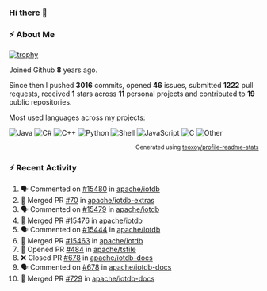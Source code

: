 ### Hi there 👋

### :zap: About Me

[![trophy](https://github-profile-trophy.vercel.app/?username=HTHou&theme=onedark)](https://github.com/ryo-ma/github-profile-trophy)
   
Joined Github **8** years ago.

Since then I pushed **3016** commits, opened **46** issues, submitted **1222** pull requests, received **1** stars across **11** personal projects and contributed to **19** public repositories.

Most used languages across my projects:

![Java](https://img.shields.io/static/v1?style=flat-square&label=%E2%A0%80&color=555&labelColor=%23b07219&message=Java%EF%B8%B189.3%25)
![C#](https://img.shields.io/static/v1?style=flat-square&label=%E2%A0%80&color=555&labelColor=%23178600&message=C%23%EF%B8%B13.9%25)
![C++](https://img.shields.io/static/v1?style=flat-square&label=%E2%A0%80&color=555&labelColor=%23f34b7d&message=C%2B%2B%EF%B8%B12.7%25)
![Python](https://img.shields.io/static/v1?style=flat-square&label=%E2%A0%80&color=555&labelColor=%233572A5&message=Python%EF%B8%B10.7%25)
![Shell](https://img.shields.io/static/v1?style=flat-square&label=%E2%A0%80&color=555&labelColor=%2389e051&message=Shell%EF%B8%B10.7%25)
![JavaScript](https://img.shields.io/static/v1?style=flat-square&label=%E2%A0%80&color=555&labelColor=%23f1e05a&message=JavaScript%EF%B8%B10.5%25)
![C](https://img.shields.io/static/v1?style=flat-square&label=%E2%A0%80&color=555&labelColor=%23555555&message=C%EF%B8%B10.4%25)
![Other](https://img.shields.io/static/v1?style=flat-square&label=%E2%A0%80&color=555&labelColor=%23ededed&message=Other%EF%B8%B11.4%25)

<p align="right"><sub>Generated using <a href="https://github.com/marketplace/actions/profile-readme-stats">teoxoy/profile-readme-stats</a></sub></p>


<!--![](https://github.com/HTHou/HTHou/blob/output/github-contribution-grid-snake.svg)-->

<!--![Haonan Hou's github stats](https://github-readme-stats.vercel.app/api?username=HTHou&count_private=true&show_icons=true&theme=onedark)-->

<!--![Haonan Hou's wakatime stats](https://github-readme-stats.vercel.app/api/wakatime?username=HTHou&layout=compact&theme=onedark)-->

<!--![Top Langs](https://github-readme-stats.vercel.app/api/top-langs/?username=HTHou&theme=onedark&layout=compact)-->

### :zap: Recent Activity
<!--START_SECTION:activity-->
1. 🗣 Commented on [#15480](https://github.com/apache/iotdb/issues/15480#issuecomment-2864990681) in [apache/iotdb](https://github.com/apache/iotdb)
2. 🎉 Merged PR [#70](https://github.com/apache/iotdb-extras/pull/70) in [apache/iotdb-extras](https://github.com/apache/iotdb-extras)
3. 🗣 Commented on [#15479](https://github.com/apache/iotdb/issues/15479#issuecomment-2864919621) in [apache/iotdb](https://github.com/apache/iotdb)
4. 🎉 Merged PR [#15476](https://github.com/apache/iotdb/pull/15476) in [apache/iotdb](https://github.com/apache/iotdb)
5. 🗣 Commented on [#15444](https://github.com/apache/iotdb/issues/15444#issuecomment-2861303231) in [apache/iotdb](https://github.com/apache/iotdb)
6. 🎉 Merged PR [#15463](https://github.com/apache/iotdb/pull/15463) in [apache/iotdb](https://github.com/apache/iotdb)
7. 💪 Opened PR [#484](https://github.com/apache/tsfile/pull/484) in [apache/tsfile](https://github.com/apache/tsfile)
8. ❌ Closed PR [#678](https://github.com/apache/iotdb-docs/pull/678) in [apache/iotdb-docs](https://github.com/apache/iotdb-docs)
9. 🗣 Commented on [#678](https://github.com/apache/iotdb-docs/pull/678#issuecomment-2837897575) in [apache/iotdb-docs](https://github.com/apache/iotdb-docs)
10. 🎉 Merged PR [#729](https://github.com/apache/iotdb-docs/pull/729) in [apache/iotdb-docs](https://github.com/apache/iotdb-docs)
<!--END_SECTION:activity-->

<!--
**HTHou/HTHou** is a ✨ _special_ ✨ repository because its `README.md` (this file) appears on your GitHub profile.

Here are some ideas to get you started:

- 🔭 I’m currently working on ...
- 🌱 I’m currently learning ...
- 👯 I’m looking to collaborate on ...
- 🤔 I’m looking for help with ...
- 💬 Ask me about ...
- 📫 How to reach me: ...
- 😄 Pronouns: ...
- ⚡ Fun fact: ...
-->
